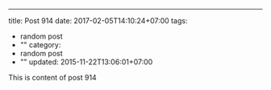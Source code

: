 ---
title: Post 914
date: 2017-02-05T14:10:24+07:00
tags:
  - random post
  - ""
category:
  - random post
  - ""
updated: 2015-11-22T13:06:01+07:00

This is content of post 914